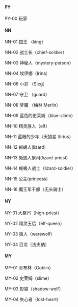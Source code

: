 #### PY

PY-00 玩家



#### NN

NN-01 国王    （king）

NN-02 战士长（chief-soldier）

NN-03 神秘人（mystery-person）

NN-04 埃伊娜（Irina）

NN-06 小哥    （Sieg）

NN-07 守卫    （guard）

NN-08 梦魔    （梅林 Merlin）

NN-09 蓝色的史莱姆（blue-slime）

NN-10 精灵族人（elf）

NN-11 蓝眼的少年（天狼星 Sirius）

NN-12 蜥蜴人(lizard) 

NN-13 蜥蜴人祭司(lizard-priest)

NN-14 蜥蜴人战士（lizard-soldier）

NN-15 公主(princess)

NN-16 魔王军干部（无头骑士<Dullahan>）



#### NY

NY-01 大祭司（high-priest）

NY-02 精灵王后（elf-queen）

NY-03 狼人（werewolf）

NY-04 巨龙（法夫纳<Fafnir>）



#### MY

MY-01 哥布林（Goblin）

MY-02 史莱姆（slime）

MY-03 影狼（shadow-wolf）

MY-04 失心者（lost-heart）